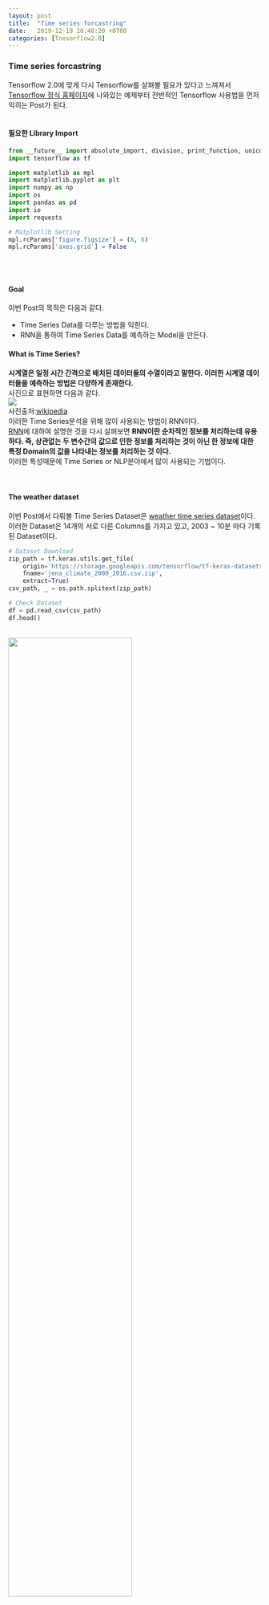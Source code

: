 ```yaml
---
layout: post
title:  "Time series forcastring"
date:   2019-12-19 10:40:20 +0700
categories: [Tnesorflow2.0]
---
```

<script type="text/javascript" src="https://cdn.mathjax.org/mathjax/latest/MathJax.js?config=TeX-AMS_HTML"></script>

### Time series forcastring
Tensorflow 2.0에 맞게 다시 Tensorflow를 살펴볼 필요가 있다고 느껴져서 <a href="https://www.tensorflow.org/?hl=ko">Tensorflow 정식 홈페이지</a>에 나와있는 예제부터 전반적인 Tensorflow 사용법을 먼저 익히는 Post가 된다.  
<br>

#### 필요한 Library Import
```python
from __future__ import absolute_import, division, print_function, unicode_literals
import tensorflow as tf

import matplotlib as mpl
import matplotlib.pyplot as plt
import numpy as np
import os
import pandas as pd
import io
import requests

# Matplotlib Setting
mpl.rcParams['figure.figsize'] = (8, 6)
mpl.rcParams['axes.grid'] = False
```
<br><br>

#### Goal
이번 Post의 목적은 다음과 같다.
- Time Series Data를 다루는 방법을 익힌다.
- RNN을 통하여 Time Series Data를 예측하는 Model을 만든다.

#### What is Time Series?
**시계열은 일정 시간 간격으로 배치된 데이터들의 수열이라고 말한다. 이러한 시계열 데이터들을 예측하는 방법은 다양하게 존재한다.**  
사진으로 표현하면 다음과 같다.  
<img src="//upload.wikimedia.org/wikipedia/commons/thumb/7/77/Random-data-plus-trend-r2.png/220px-Random-data-plus-trend-r2.png">
<br>
사진출처:<a href="https://ko.wikipedia.org/wiki/시계열">wikipedia</a><br>
이러한 Time Series분석을 위해 많이 사용되는 방법이 RNN이다.  
<a href="https://wjddyd66.github.io/dl/RNN/#rnn">RNN</a>에 대하여 설명한 것을 다시 살펴보면 **RNN이란 순차적인 정보를 처리하는데 유용하다. 즉, 상관없는 두 변수간의 값으로 인한 정보를 처리하는 것이 아닌 한 정보에 대한 특정 Domain의 값을 나타내는 정보를 처리하는 것 이다.**  
이러한 특성때문에 Time Series or NLP분야에서 많이 사용되는 기법이다.  
<br><br>

#### The weather dataset
이번 Post에서 다뤄볼 Time Series Dataset은 <a href="https://www.bgc-jena.mpg.de/wetter/">weather time series dataset</a>이다.  
이러한 Dataset은 14개의 서로 다른 Columns를 가지고 있고, 2003 ~ 10분 마다 기록된 Dataset이다.

```python
# Dataset Download
zip_path = tf.keras.utils.get_file(
    origin='https://storage.googleapis.com/tensorflow/tf-keras-datasets/jena_climate_2009_2016.csv.zip',
    fname='jena_climate_2009_2016.csv.zip',
    extract=True)
csv_path, _ = os.path.splitext(zip_path)

# Check Dataset
df = pd.read_csv(csv_path)
df.head()
```
<br>
<div><img src="https://raw.githubusercontent.com/wjddyd66/wjddyd66.github.io/master/static/img/Tensorflow/img 20.png" height="70%" width="70%" /></div><br>

```python
df.describe()
```
<br>
<div><img src="https://raw.githubusercontent.com/wjddyd66/wjddyd66.github.io/master/static/img/Tensorflow/img 21.png" height="70%" width="70%" /></div><br>

<br><br>

#### Make Function for datasets as you want that has univariate_data
위의 TimeSeries Dataset을 살펴보면 알 수 있듯이 총 420551개의 Row가 존재하게 된다.  
이러한 많은 Dataset을 다 활용하지 않고 원하는 만큼의 Dataset을 가져올 수 있게 Function을 만들어서 사용한다.  
**지금 만드는 Function은 Dataset의 많은 Column중 하나만을 가져올 때 사용하는 함수이다.**  
함수의 사용한 주요 Argument는 다음과 같다.  
- history_size: the size of the past window of information
- target_size: how far in the future does the model need to learn to predict

즉, Model에 Input으로 들어가게 되는 Dataset을 살펴보게 되면 다음과 같다.  
- Range: start_index ~ end_index
- Train: x ~ y, x-y = history_size
- Label: y + target_size

```python
# Function for datasets as you want that has univariate_data
def univariate_data(dataset, start_index, end_index, history_size, target_size):
    data = []
    labels = []

    start_index = start_index + history_size
    if end_index is None:
        end_index = len(dataset) - target_size

    for i in range(start_index, end_index):
        indices = range(i-history_size, i)
        # Train: x ~ y, x-y = history_size
        data.append(np.reshape(dataset[indices], (history_size, 1)))
        # Label: y + target_size
        labels.append(dataset[i+target_size])
    return np.array(data), np.array(labels)


# HyperParameter Setting
TRAIN_SPLIT = 300000
# Random Seed Setting
tf.random.set_seed(13)
```
<br>
<br><br>

### Forecast a univariate time series
실제 Model이 TimeSeries Data를 가지고 예측 하는 것을 만들는 것을 목표로 한다. 처음 만드는 Model은 하나의 변수만을 가지고 예측하는 것 이다.  
<br>

#### Visualiation the Data that has univariate
TimeSeries Data가 가지고 있는 많은 변수중에서 하나의 변수에 대해서 Visualization하여 확인해 본다.


```python
uni_data = df['T (degC)']
uni_data.index = df['Date Time']

# Check the univariate
uni_data.head()
```
<br>
```code
Date Time
01.01.2009 00:10:00   -8.02
01.01.2009 00:20:00   -8.41
01.01.2009 00:30:00   -8.51
01.01.2009 00:40:00   -8.31
01.01.2009 00:50:00   -8.27
Name: T (degC), dtype: float64
```
<br>
```python
# Visualization the univariate
uni_data.plot(subplots=True)
```
<br>
<div><img src="https://raw.githubusercontent.com/wjddyd66/wjddyd66.github.io/master/static/img/Tensorflow/img 22.png" height="70%" width="70%" /></div><br>
<br><br>

#### DataPreprocessing
실제 Data를 Model에 넣을 Tensor로 변환하기 전에 Normalization과정을 실시하는 데이터 전처리 과정을 거친다.

```python
uni_data = uni_data.values

# Z-Normalization
uni_train_mean = uni_data[:TRAIN_SPLIT].mean()
uni_train_std = uni_data[:TRAIN_SPLIT].std()
uni_data = (uni_data-uni_train_mean)/uni_train_std

# Use Customizing Function
univariate_past_history = 20
univariate_future_target = 0

x_train_uni,y_train_uni = univariate_data(uni_data,0,TRAIN_SPLIT,
                                         univariate_past_history,
                                         univariate_future_target)

x_val_uni,y_val_uni = univariate_data(uni_data,TRAIN_SPLIT,None,
                                     univariate_past_history,
                                     univariate_future_target)

# Check the Data
print('Single window of past history')
print(x_train_uni[0])
print('Target temperature to predict')
print(y_train_uni[0])
```
<br>
```code
Single window of past history
[[-1.99766294]
 [-2.04281897]
 [-2.05439744]
 [-2.0312405 ]
 [-2.02660912]
 [-2.00113649]
 [-1.95134907]
 [-1.95134907]
 [-1.98492663]
 [-2.04513467]
 [-2.08334362]
 [-2.09723778]
 [-2.09376424]
 [-2.09144854]
 [-2.07176515]
 [-2.07176515]
 [-2.07639653]
 [-2.08913285]
 [-2.09260639]
 [-2.10418486]]
Target temperature to predict
-2.1041848598100876
```
<br>
<br><br>



#### Visualization the Predict
실제 Model의 예측 결과를 Visualization하기 위하여 간단한 Function을 만든다.  
사용되는 각각의 Argument는 다음과 같다.  
- plot_data: Input+Label+Model Prediction
- delta: Time Range
- title: Tile of Plot

실제 Model은 아직 구성하지 않았으므로 평균값으로서 간단히 나타내면 다음과 같다.  

**참조**  
밑의 반복문을 살펴보면 처음보는 방식으로 되어있었다.  
Python에서는 0은 False, 나머지는 전부 True로 판단한다.


```python
# Input Time Range
def create_time_steps(length):
    return list(range(-length, 0))

# Visualization the Predict
def show_plot(plot_data, delta, title):
    labels = ['History', 'True Future', 'Model Prediction']
    marker = ['.-', 'rx', 'go']
    time_steps = create_time_steps(plot_data[0].shape[0])
    
    if delta:
        future = delta
    else:
        future = 0

    plt.title(title)
    
    for i, x in enumerate(plot_data):
        if i:
            plt.plot(future, plot_data[i], marker[i], markersize=10,
               label=labels[i])
        else:
            plt.plot(time_steps, plot_data[i].flatten(), marker[i], label=labels[i])
    
    plt.legend()
    plt.xlim([time_steps[0], (future+5)*2])
    plt.xlabel('Time-Step')
    return plt

# Check the Visualization the Predict
def baseline(history):
    return np.mean(history)

show_plot([x_train_uni[0], y_train_uni[0], baseline(x_train_uni[0])], 0,
           'Baseline Prediction Example')
```
<br>
<div><img src="https://raw.githubusercontent.com/wjddyd66/wjddyd66.github.io/master/static/img/Tensorflow/img 23.png" height="70%" width="70%" /></div><br>
<br><br>



#### Recurrent neural network
Keras를 사용하여 RNN의 Model중에서도 LSTM을 사용하여 Model을 구성하고 결과를 확인한다.  
어렵지 않은 부분이므로 아래 Code가 이해되지 않으면 링크를 참조하자.  
참조: <a href="https://wjddyd66.github.io/keras/Keras(4)/">Keras-텍스트와 시퀀스를 위한 딥러닝</a>

```python
# Hyperparameter Setting
BATCH_SIZE = 256
BUFFER_SIZE = 10000

# Dataset -> Tensor
train_univariate = tf.data.Dataset.from_tensor_slices((x_train_uni, y_train_uni))
train_univariate = train_univariate.cache().shuffle(BUFFER_SIZE).batch(BATCH_SIZE).repeat()

val_univariate = tf.data.Dataset.from_tensor_slices((x_val_uni, y_val_uni))
val_univariate = val_univariate.batch(BATCH_SIZE).repeat()

# Build Simple LSTM Model
simple_lstm_model = tf.keras.models.Sequential([
    tf.keras.layers.LSTM(8, input_shape=x_train_uni.shape[-2:]),
    tf.keras.layers.Dense(1)
])

simple_lstm_model.compile(optimizer='adam', loss='mae')

# Train the Model
EVALUATION_INTERVAL = 200
EPOCHS = 10

simple_lstm_model.fit(train_univariate, epochs=EPOCHS,
                      steps_per_epoch=EVALUATION_INTERVAL,
                      validation_data=val_univariate, 
                      validation_steps=50,
                     verbose=0)

# Visualization the Model Predict
for x, y in val_univariate.take(3):
    plot = show_plot([x[0].numpy(), y[0].numpy(),
                    simple_lstm_model.predict(x)[0]], 0, 'Simple LSTM model')
    plot.show()
```
<br>
<div><img src="https://raw.githubusercontent.com/wjddyd66/wjddyd66.github.io/master/static/img/Tensorflow/img 24.png" height="70%" width="70%" /></div><br>

<br><br>



### Forecast a multivariate time series
위의 날씨 Data를 살펴보면 14개의 Columns가 존재한다. 위에서는 하나의 Columns를 가지고 예측하였지만 이번에는 여러개의 Columns를 가지고 결과를 예측하는 것을 확인한다.  
<br>

#### Check the dataset
사용하고자하는 Dataset의 여러가지 변수를 살펴보고 그 결과를 Visualziation하여 확인한다.

```python
# Select the Columns
features_considered = ['p (mbar)', 'T (degC)', 'rho (g/m**3)']

# Check the dataset
features = df[features_considered]
features.index = df['Date Time']
features.head()
```
<br>
<div><img src="https://raw.githubusercontent.com/wjddyd66/wjddyd66.github.io/master/static/img/Tensorflow/img 25.png" height="70%" width="70%" /></div><br>
```python
# Visualization the dataset
features.plot(subplots=True)
```
<br>
<div><img src="https://raw.githubusercontent.com/wjddyd66/wjddyd66.github.io/master/static/img/Tensorflow/img 26.png" height="70%" width="70%" /></div><br>
<br><br>


### Single Step Model
앞으로의 Single Step Model과 Multi Step Model에서 동시에 사용할 Function들을 정의한다.  
- Single Step Model: Model의 Prediction이 어느 특정 한 부분만을 예측한다.
- Multi Step Model: Model의 Prediction이 어느 특정 한 부분을 예측하는 것이 아닌 지정한 범위의 값을 예측한다.

#### Data Preprocessing
Univariate Model처럼 먼저 Model에 넣기 전에 데이터 전처리 과정을 실시한다.

```python
# Z-Normalization
dataset = features.values
# axis = 0 Because of Multivariate
data_mean = dataset[:TRAIN_SPLIT].mean(axis=0)
data_std = dataset[:TRAIN_SPLIT].std(axis=0)
dataset = (dataset-data_mean)/data_std

# Use Customizing Function for Single Step & Multi Step Model
def multivariate_data(dataset, target, start_index, end_index, history_size,
                      target_size, step, single_step=False):
    data = []
    labels = []

    start_index = start_index + history_size
    if end_index is None:
        end_index = len(dataset) - target_size

    for i in range(start_index, end_index):
        indices = range(i-history_size, i, step)
        data.append(dataset[indices])

        if single_step:
            labels.append(target[i+target_size])
            
        else:
            labels.append(target[i:i+target_size])

    return np.array(data), np.array(labels)
```
<br><br>


#### Build the Single Step Model & Visualization Predict
실제 LSTM Model로서 다변량의 변수를 입력으로 넣고 Single Step을 Prediction하는 Model의 결과를 Visualization하여 확인한다.

```python
# Hyperparameter Setting
past_history = 720
future_target = 72
STEP = 6

# Use Customizing Function
x_train_single, y_train_single = multivariate_data(dataset, dataset[:, 1], 0,
                                                   TRAIN_SPLIT, past_history,
                                                   future_target, STEP,
                                                   single_step=True)
x_val_single, y_val_single = multivariate_data(dataset, dataset[:, 1],
                                               TRAIN_SPLIT, None, past_history,
                                               future_target, STEP,
                                               single_step=True)

# Dataset -> Tensor
train_data_single = tf.data.Dataset.from_tensor_slices((x_train_single, y_train_single))
train_data_single = train_data_single.cache().shuffle(BUFFER_SIZE).batch(BATCH_SIZE).repeat()

val_data_single = tf.data.Dataset.from_tensor_slices((x_val_single, y_val_single))
val_data_single = val_data_single.batch(BATCH_SIZE).repeat()

# Build the Single Step Model
single_step_model = tf.keras.models.Sequential([
    tf.keras.layers.LSTM(32, input_shape=x_train_single.shape[-2:]),
    tf.keras.layers.Dense(1)
])

single_step_model.compile(optimizer=tf.keras.optimizers.RMSprop(), loss='mae')

# Train the Model
single_step_history = single_step_model.fit(train_data_single, epochs=EPOCHS,
                                            steps_per_epoch=EVALUATION_INTERVAL,
                                            validation_data=val_data_single,
                                            validation_steps=50,
                                           verbose=0)

# Visualization the Model Loss
def plot_train_history(history, title):
    loss = history.history['loss']
    val_loss = history.history['val_loss']

    epochs = range(len(loss))

    plt.figure()

    plt.plot(epochs, loss, 'b', label='Training loss')
    plt.plot(epochs, val_loss, 'r', label='Validation loss')
    plt.title(title)
    plt.legend()

    plt.show()
    
plot_train_history(single_step_history,
                   'Single Step Training and validation loss')
```
<br>
<div><img src="https://raw.githubusercontent.com/wjddyd66/wjddyd66.github.io/master/static/img/Tensorflow/img 27.png" height="70%" width="70%" /></div><br>
```python
# Visualization the Model Prediction
# x - p(mbar), T(degC), rho(g/m**3)
# y - T(degC)
for x, y in val_data_single.take(3):
    plot = show_plot([x[0][:, 1].numpy(), y[0].numpy(),
                    single_step_model.predict(x)[0]], 12,
                   'Single Step Prediction')
    plot.show()
```
<br>
<div><img src="https://raw.githubusercontent.com/wjddyd66/wjddyd66.github.io/master/static/img/Tensorflow/img 28.png" height="70%" width="70%" /></div><br>
<br><br>


#### Multi-Step model
특정 한 Point가 아닌 주어진 구간동안에 결과값을 Prediction하여야 한다.  
해결 방법은 생각보다 간단하다.  
**기존 Single Step Model은 하나의 Point만 구하면 되었으므로 Model의 Output을 <code>tf.keras.layers(1)</code>로서 구현하였다. Multi-Step Model의 경우 원하는 구간만큼의 Output을 지정하면 된다.**

```python
# Prepare Dataset that splited to train, label
future_target = 72
x_train_multi, y_train_multi = multivariate_data(dataset, dataset[:, 1], 0,
                                                 TRAIN_SPLIT, past_history,
                                                 future_target, STEP)
x_val_multi, y_val_multi = multivariate_data(dataset, dataset[:, 1],
                                             TRAIN_SPLIT, None, past_history,
                                             future_target, STEP)

# Dataset -> Tensor
train_data_multi = tf.data.Dataset.from_tensor_slices((x_train_multi, y_train_multi))
train_data_multi = train_data_multi.cache().shuffle(BUFFER_SIZE).batch(BATCH_SIZE).repeat()

val_data_multi = tf.data.Dataset.from_tensor_slices((x_val_multi, y_val_multi))
val_data_multi = val_data_multi.batch(BATCH_SIZE).repeat()

# Function that plot multi-step Model
def multi_step_plot(history, true_future, prediction):
    plt.figure(figsize=(12, 6))
    num_in = create_time_steps(len(history))
    num_out = len(true_future)

    plt.plot(num_in, np.array(history[:, 1]), label='History')
    plt.plot(np.arange(num_out)/STEP, np.array(true_future), 'bo',
           label='True Future')
    if prediction.any():
        plt.plot(np.arange(num_out)/STEP, np.array(prediction), 'ro',
             label='Predicted Future')
    plt.legend(loc='upper left')
    plt.show()
    
# Build the Multi Step Model
multi_step_model = tf.keras.models.Sequential([
    tf.keras.layers.LSTM(32, 
                         return_sequences=True,
                         input_shape=x_train_multi.shape[-2:]),
    tf.keras.layers.LSTM(16,activation='relu'),
    tf.keras.layers.Dense(72)
])

multi_step_model.compile(optimizer=tf.keras.optimizers.RMSprop(clipvalue=1.0), loss='mae')
```
<br>
<br><br>


#### Train & Visualization the Result
```python
# Train the Model
multi_step_history = multi_step_model.fit(train_data_multi, epochs=EPOCHS,
                                          steps_per_epoch=EVALUATION_INTERVAL,
                                          validation_data=val_data_multi,
                                          validation_steps=50,
                                         verbose=0)

# Visualization Loss
plot_train_history(multi_step_history, 'Multi-Step Training and validation loss')
```
<br>
<div><img src="https://raw.githubusercontent.com/wjddyd66/wjddyd66.github.io/master/static/img/Tensorflow/img 29.png" height="70%" width="70%" /></div><br>

#### Visualization the Model Prediction
```python
for x, y in val_data_multi.take(3):
    multi_step_plot(x[0], y[0], multi_step_model.predict(x)[0])
```
<br>
<div><img src="https://raw.githubusercontent.com/wjddyd66/wjddyd66.github.io/master/static/img/Tensorflow/img 30.png" height="70%" width="70%" /></div><br>

<hr>
참조: <a href="https://github.com/wjddyd66/Tensorflow2.0/blob/master/StructedData/TimeSeriesForecasting.ipynb">원본코드</a><br>
참조: <a href="https://www.tensorflow.org/tutorials/structured_data/time_series">Time series forecasting</a><br>
코드에 문제가 있거나 궁금한 점이 있으면 wjddyd66@naver.com으로  Mail을 남겨주세요.


